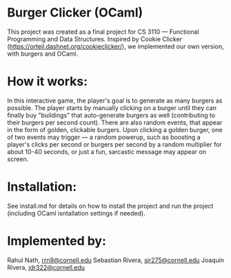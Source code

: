 # Burger Clicker (OCaml)

This project was created as a final project for CS 3110 — Functional Programming and Data Structures. Inspired by Cookie Clicker (https://orteil.dashnet.org/cookieclicker/), we implemented our own version, with burgers and OCaml.

# How it works:
In this interactive game, the player's goal is to generate as many burgers as possible. The player starts by manually clicking on a burger until they can finally buy "buildings" that auto-generate burgers as well (contributing to their burgers per second count). There are also random events, that appear in the form of golden, clickable burgers. Upon clicking a golden burger, one of two events may trigger — a random powerup, such as boosting a player's clicks per second or burgers per second by a random multiplier for about 10-40 seconds, or just a fun, sarcastic message may appear on screen.

# Installation:

See install.md for details on how to install the project and run the project (including OCaml isntallation settings if needed).

# Implemented by:

Rahul Nath, rrn9@cornell.edu
Sebastian Rivera, sjr275@cornell.edu
Joaquin Rivera, jdr322@cornell.edu
